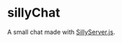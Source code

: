 # sillyChat
A small chat made with <a href="https://github.com/jagenjo/SillyServer.js/">SillyServer.js</a>.
